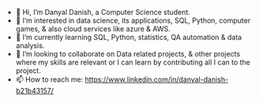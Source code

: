 - 👋 Hi, I’m Danyal Danish, a Computer Science student.
- 👀 I’m interested in data science, its applications, SQL, Python, computer games, & also cloud services like azure & AWS.
- 🌱 I’m currently learning SQL, Python, statistics, QA automation & data analysis.
- 💞️ I’m looking to collaborate on Data related projects, & other projects where my skills are relevant or I can learn by contributing all I can to the project.
- 📫 How to reach me: https://www.linkedin.com/in/danyal-danish-b21b43157/

<!---
risky-bit/risky-bit is a ✨ special ✨ repository because its `README.md` (this file) appears on your GitHub profile.
You can click the Preview link to take a look at your changes.
--->
